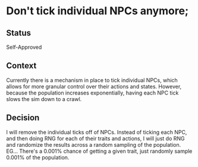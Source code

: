 ﻿# Don't tick individual NPCs anymore;

## Status

Self-Approved

## Context

Currently there is a mechanism in place to tick individual NPCs, which allows for more granular control over their actions and states. However, because the population increases exponentially, having each NPC tick slows the sim down to a crawl.

## Decision

I will remove the individual ticks off of NPCs.  Instead of ticking each NPC, and then doing RNG for each of their traits and actions, I will just do RNG and randomize the results across a random sampling of the population.  EG...  There's a 0.001% chance of getting a given trait, just randomly sample 0.001% of the population.
